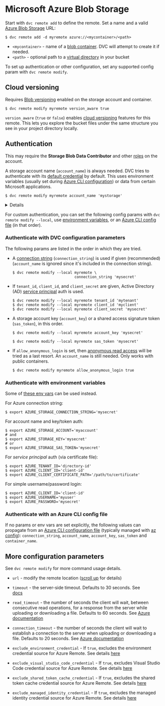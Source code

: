 # Microsoft Azure Blob Storage

<!--
## Microsoft Azure Blob Storage
-->

Start with `dvc remote add` to define the remote. Set a name and a valid [Azure
Blob Storage] URL:

```cli
$ dvc remote add -d myremote azure://<mycontainer>/<path>
```

- `<mycontainer>` - name of a [blob container]. DVC will attempt to create it if
  needed.
- `<path>` - optional path to a [virtual directory] in your bucket

[azure blob storage]: https://azure.microsoft.com/en-us/products/storage/blobs
[blob container]:
  https://learn.microsoft.com/en-us/azure/storage/blobs/blob-containers-portal
[virtual directory]:
  https://learn.microsoft.com/en-us/rest/api/storageservices/naming-and-referencing-containers--blobs--and-metadata#blob-names

To set up authentication or other configuration, set any supported config param
with `dvc remote modify`.

## Cloud versioning

<admon type="info">

Requires [Blob versioning] enabled on the storage account and container.

</admon>

```cli
$ dvc remote modify myremote version_aware true
```

`version_aware` (`true` or `false`) enables [cloud versioning] features for this
remote. This lets you explore the bucket files under the same structure you see
in your project directory locally.

[blob versioning]:
  https://learn.microsoft.com/en-us/azure/storage/blobs/versioning-overview
[cloud versioning]: /docs/user-guide/data-management/cloud-versioning

## Authentication

<admon type="info">

This may require the **Storage Blob Data Contributor** and other [roles] on the
account.

[roles]: https://learn.microsoft.com/en-us/azure/role-based-access-control/

</admon>

A storage account name (`account_name`) is always needed. DVC tries to
authenticate with its [default credential] by default. This uses environment
variables (usually set during [Azure CLI configuration]) or data from certain
Microsoft applications.

```cli
$ dvc remote modify myremote account_name 'mystorage'
```

[default credential]:
  https://docs.microsoft.com/en-us/python/api/azure-identity/azure.identity.defaultazurecredential
[azure cli configuration]:
  https://learn.microsoft.com/en-us/cli/azure/azure-cli-configuration

<details>

### Windows users: click here for more info.

When using default authentication, you may need to enable some of these
exclusion parameters depending on your setup ([details]):

```cli
$ dvc remote modify --system myremote \
             exclude_environment_credential true
$ dvc remote modify --system myremote \
             exclude_visual_studio_code_credential true
$ dvc remote modify --system myremote \
             exclude_shared_token_cache_credential true
$ dvc remote modify --system myremote \
             exclude_managed_identity_credential true
```

[details]:
  https://docs.microsoft.com/en-us/python/api/azure-identity/azure.identity.defaultazurecredential?view=azure-python#parameters

</details>

For custom authentication, you can set the following config params with
`dvc remote modify --local`, use
[environment variables](#authenticate-with-environment-variables), or an
[Azure CLI config file](#authenticate-with-an-azure-cli-config-file) (in that
order).

### Authenticate with DVC configuration parameters

The following params are listed in the order in which they are tried.

- A [connection string] (`connection_string`) is used if given (recommended)
  (`account_name` is ignored since it's included in the connection string).

  ```cli
  $ dvc remote modify --local myremote \
                              connection_string 'mysecret'
  ```

- If `tenant_id`, `client_id`, and `client_secret` are given, Active Directory
  (AD) [service principal] auth is used.

  ```cli
  $ dvc remote modify --local myremote tenant_id 'mytenant'
  $ dvc remote modify --local myremote client_id 'myclient'
  $ dvc remote modify --local myremote client_secret 'mysecret'
  ```

- A storage account key (`account_key`) or a shared access signature token
  (`sas_token`), in this order.

  ```cli
  $ dvc remote modify --local myremote account_key 'mysecret'
  ```

  ```cli
  $ dvc remote modify --local myremote sas_token 'mysecret'
  ```

- If `allow_anonymous_login` is set, then [anonymous read access] will be tried
  as a last resort. An `account_name` is still needed. Only works with public
  containers.

  ```cli
  $ dvc remote modify myremote allow_anonymous_login true
  ```

[connection string]:
  https://learn.microsoft.com/en-us/azure/storage/common/storage-configure-connection-string
[service principal]:
  https://docs.microsoft.com/en-us/azure/active-directory/develop/howto-create-service-principal-portal
[anonymous read access]:
  https://docs.microsoft.com/en-us/azure/storage/blobs/anonymous-read-access-configure

### Authenticate with environment variables

Some of [these env vars] can be used instead.

[these env vars]:
  https://learn.microsoft.com/en-us/python/api/azure-identity/azure.identity.environmentcredential?view=azure-python

For Azure connection string:

```cli
$ export AZURE_STORAGE_CONNECTION_STRING='mysecret'
```

For account name and key/token auth:

```cli
$ export AZURE_STORAGE_ACCOUNT='myaccount'
# and
$ export AZURE_STORAGE_KEY='mysecret'
# or
$ export AZURE_STORAGE_SAS_TOKEN='mysecret'
```

For _service principal_ auth (via certificate file):

```cli
$ export AZURE_TENANT_ID='directory-id'
$ export AZURE_CLIENT_ID='client-id'
$ export AZURE_CLIENT_CERTIFICATE_PATH='/path/to/certificate'
```

For simple username/password login:

```cli
$ export AZURE_CLIENT_ID='client-id'
$ export AZURE_USERNAME='myuser'
$ export AZURE_PASSWORD='mysecret'
```

### Authenticate with an Azure CLI config file

If no params or env vars are set explicitly, the following values can propagate
from an [Azure CLI configuration file] (typically managed with [az config]):
`connection_string`, `account_name`, `account_key`, `sas_token` and
`container_name`.

[azure cli configuration file]:
  https://learn.microsoft.com/en-us/cli/azure/azure-cli-configuration#cli-configuration-file
[az config]: https://docs.microsoft.com/en-us/cli/azure/config

## More configuration parameters

<admon type="info">

See `dvc remote modify` for more command usage details.

</admon>

- `url` - modify the remote location ([scroll up](#microsoft-azure-blob-storage)
  for details)

- `timeout` - the server-side timeout. Defaults to 30 seconds. See  
  [docs](https://learn.microsoft.com/en-us/rest/api/storageservices/setting-timeouts-for-blob-service-operations)

- `read_timeout` - the number of seconds the client will wait, between
  consecutive read operations, for a response from the server while uploading or
  downloading a file. Defaults to 60 seconds. See [Azure documentation]

- `connection_timeout` - the number of seconds the client will wait to establish
  a connection to the server when uploading or downloading a file. Defaults to
  20 seconds. See [Azure documentation]

- `exclude_environment_credential` - If `true`, excludes the environment credential source for Azure Remote. 
   See details [here](https://learn.microsoft.com/en-us/python/api/azure-identity/azure.identity.defaultazurecredential?view=azure-python)

- `exclude_visual_studio_code_credential` - If `true`, excludes Visual Studio Code credential source for Azure Remote. 
   See details [here](https://learn.microsoft.com/en-us/python/api/azure-identity/azure.identity.defaultazurecredential?view=azure-python)

- `exclude_shared_token_cache_credential` - If `true`, excludes the shared token cache credential source for Azure Remote. 
   See details [here](https://learn.microsoft.com/en-us/python/api/azure-identity/azure.identity.defaultazurecredential?view=azure-python)

- `exclude_managed_identity_credential` - If `true`, excludes the managed identity credential source for Azure Remote. 
   See details [here](https://learn.microsoft.com/en-us/python/api/azure-identity/azure.identity.defaultazurecredential?view=azure-python)

[Azure documentation]:
  https://github.com/Azure/azure-sdk-for-python/tree/main/sdk/storage/azure-storage-blob#other-client--per-operation-configuration